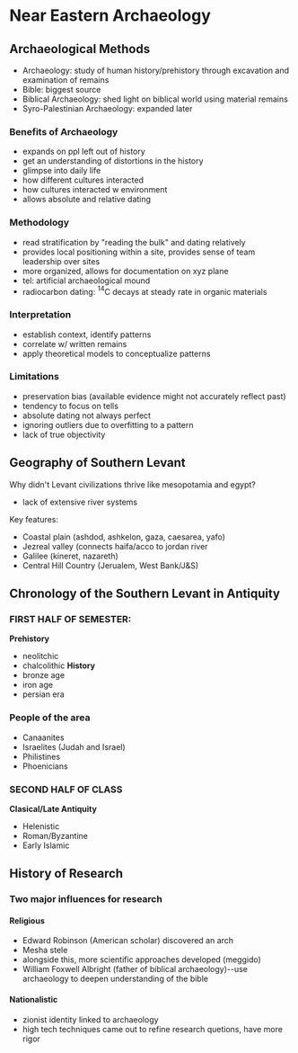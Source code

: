 # Near Eastern Archaeology
## Archaeological Methods
- Archaeology: study of human history/prehistory through excavation and examination of remains
- Bible: biggest source
- Biblical Archaeology: shed light on biblical world using material remains
- Syro-Palestinian Archaeology: expanded later
### Benefits of Archaeology
- expands on ppl left out of history
- get an understanding of distortions in the history
- glimpse into daily life
- how different cultures interacted
- how cultures interacted w environment
- allows absolute and relative dating
### Methodology
- read stratification by "reading the bulk" and dating relatively
- provides local positioning within a site, provides sense of team leadership over sites
- more organized, allows for documentation on xyz plane
- tel: artificial archaeological mound
- radiocarbon dating: $^{14}$C decays at steady rate in organic materials
### Interpretation
- establish context, identify patterns
- correlate w/ written remains
- apply theoretical models to conceptualize patterns
### Limitations
- preservation bias (available evidence might not accurately reflect past)
- tendency to focus on tells
- absolute dating not always perfect
- ignoring outliers due to overfitting to a pattern
- lack of true objectivity
## Geography of Southern Levant
Why didn't Levant civilizations thrive like mesopotamia and egypt?
- lack of extensive river systems

Key features:
- Coastal plain (ashdod, ashkelon, gaza, caesarea, yafo)
- Jezreal valley (connects haifa/acco to jordan river
- Galilee (kineret, nazareth)
- Central Hill Country (Jerualem, West Bank/J&S)
## Chronology of the Southern Levant in Antiquity
### FIRST HALF OF SEMESTER:
**Prehistory**
- neolitchic
- chalcolithic
**History**
- bronze age
- iron age
- persian era
### People of the area
- Canaanites
- Israelites (Judah and Israel)
- Philistines
- Phoenicians

### SECOND HALF OF CLASS
**Clasical/Late Antiquity**
- Helenistic
- Roman/Byzantine
- Early Islamic
## History of Research
### Two major influences for research
#### Religious
- Edward Robinson (American scholar) discovered an arch
- Mesha stele
- alongside this, more scientific approaches developed (meggido)
- William Foxwell Albright (father of biblical archaeology)--use archaeology to deepen understanding of the bible
#### Nationalistic
- zionist identity linked to archaeology
- high tech techniques came out to refine research quetions, have more rigor
